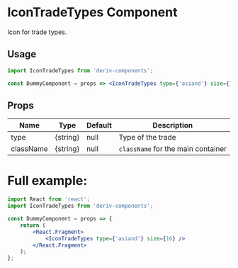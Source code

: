 # IconTradeTypes Component

Icon for trade types.

## Usage

```jsx
import IconTradeTypes from 'deriv-components';

const DummyComponent = props => <IconTradeTypes type={'asiand'} size={16} />;
```

## Props

| Name      | Type     | Default | Description                        |
| --------- | -------- | ------- | ---------------------------------- |
| type      | {string} | null    | Type of the trade                  |
| className | {string} | null    | `className` for the main container |

# Full example:

```jsx
import React from 'react';
import IconTradeTypes from 'deriv-components';

const DummyComponent = props => {
    return (
        <React.Fragment>
            <IconTradeTypes type={'asiand'} size={16} />
        </React.Fragment>
    );
};
```
